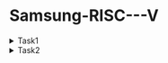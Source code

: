 # Samsung-RISC---V
<details>
  <summary>
    Task1
  </summary>
  <br>


![Screenshot 2025-01-06 161249](https://github.com/user-attachments/assets/a93518d3-d230-4d6b-a757-0815eadf841b)
![Screenshot 2025-01-06 231405](https://github.com/user-attachments/assets/ae4a6ca6-2b89-45a3-b4b1-4181d32f3736)
</details>

<details>
    <summary>
    Task2
  </summary>
  <br>

![Screenshot 2025-01-12 194106](https://github.com/user-attachments/assets/2517d45a-60bb-4f52-b837-bc037d6d5595)

![Screenshot 2025-01-12 193814](https://github.com/user-attachments/assets/7944f632-aaa2-4453-b312-10e86f944862)

![Screenshot 2025-01-12 193024](https://github.com/user-attachments/assets/f14837c9-97a2-4c60-b821-e2635b6c72b0)
</details>


